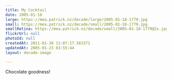 ```yaml
---
title: My Cocktail
date: 2005-01-18
large: https://mea.patrick.nz/decade/large/2005-01-18-1779.jpg
small: https://mea.patrick.nz/decade/small/2005-01-18-1779.jpg
smallRetina: https://mea.patrick.nz/decade/small/2005-01-18-1779@2x.jpg
flickrUrl: null
photoId: null
createdAt: 2011-01-30 11:07:17.581571
updatedAt: 2005-01-23 03:55:44
layout: decade-image

---
```

Chocolate goodness!
